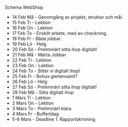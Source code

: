 Schema WebShop

- 14 Feb Må - Genomgång av projekt, struktur och mål.
- 15 Feb Ti - Lektion
- 16 Feb On - Lektion
- 17 Feb To - Enskilt arbete, med av-checkning.
- 18 Feb Fr - Båda jobbar.
- 19 Feb Lö - Helg
- 20 Feb Sö - Preliminärt sitta ihop digitalt!
- 21 Feb Må - Märta Jobbar
- 22 Feb Ti - Lektion
- 23 Feb On - Lektion
- 24 Feb To - Sitter vi digitalt ihop!
- 25 Feb Fr - Bohus gemensamt?
- 26 Feb Lö - Helg
- 27 Feb Sö - Preliminärt sitta ihop digitalt!
- 28 Feb Må - Sitta digitalt ihop
- 1 Mars Ti - Lektion
- 2 Mars On - Lektion
- 3 Mars To - Preliminärt klara
- 4 Mars Fr - Buffertdag
- 5-6 Mars - Deadline 1. Rapportskrivning
